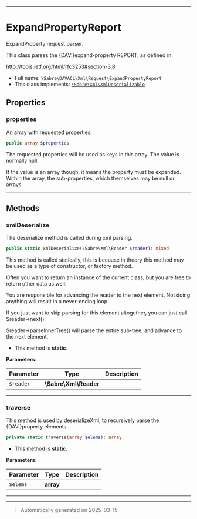***

# ExpandPropertyReport

ExpandProperty request parser.

This class parses the {DAV:}expand-property REPORT, as defined in:

http://tools.ietf.org/html/rfc3253#section-3.8

* Full name: `\Sabre\DAVACL\Xml\Request\ExpandPropertyReport`
* This class implements:
[`\Sabre\Xml\XmlDeserializable`](../../../Xml/XmlDeserializable.md)



## Properties


### properties

An array with requested properties.

```php
public array $properties
```

The requested properties will be used as keys in this array. The value
is normally null.

If the value is an array though, it means the property must be expanded.
Within the array, the sub-properties, which themselves may be null or
arrays.




***

## Methods


### xmlDeserialize

The deserialize method is called during xml parsing.

```php
public static xmlDeserialize(\Sabre\Xml\Reader $reader): mixed
```

This method is called statically, this is because in theory this method
may be used as a type of constructor, or factory method.

Often you want to return an instance of the current class, but you are
free to return other data as well.

You are responsible for advancing the reader to the next element. Not
doing anything will result in a never-ending loop.

If you just want to skip parsing for this element altogether, you can
just call $reader->next();

$reader->parseInnerTree() will parse the entire sub-tree, and advance to
the next element.

* This method is **static**.




**Parameters:**

| Parameter | Type | Description |
|-----------|------|-------------|
| `$reader` | **\Sabre\Xml\Reader** |  |





***

### traverse

This method is used by deserializeXml, to recursively parse the
{DAV:}property elements.

```php
private static traverse(array $elems): array
```



* This method is **static**.




**Parameters:**

| Parameter | Type | Description |
|-----------|------|-------------|
| `$elems` | **array** |  |





***


***
> Automatically generated on 2025-03-15
